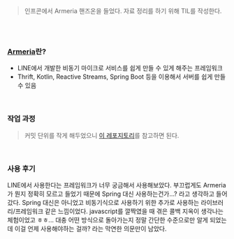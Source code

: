 > 인프콘에서 Armeria 핸즈온을 들었다. 자료 정리를 하기 위해 TIL를 작성한다.

<br/>
<br/>

### [Armeria](https://github.com/line/armeria)란?

- LINE에서 개발한 비동기 마이크로 서비스를 쉽게 만들 수 있게 해주는 프레임워크
- Thrift, Kotlin, Reactive Streams, Spring Boot 등을 이용해서 서버를 쉽게 만들 수 있음

<br/>

### 작업 과정

> 커밋 단위를 작게 해두었으니 [이 레포지토리](https://github.com/yeon-06/infcon-armeria)를 참고하면 된다.

<br/>

### 사용 후기

LINE에서 사용한다는 프레임워크가 너무 궁금해서 사용해보았다. 
부끄럽게도 Armeria가 뭔지 정확히 모르고 들었기 때문에 Spring 대신 사용하는건가...? 라고 생각하고 들어갔다.
Spring 대신은 아니었고 비동기식으로 사용하기 위한 추가로 사용하는 라이브러리/프레임워크 같은 느낌이었다.
javascript를 깔짝였을 때 겪은 콜백 지옥이 생각나는 체험이었고 ㅎㅎ...
대충 어떤 방식으로 돌아가는지 정말 간단한 수준으로만 알게 되었는데 이걸 언제 사용해야하는 걸까? 라는 막연한 의문만이 남았다.
